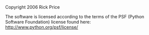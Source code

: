 Copyright 2006 Rick Price

The software is licensed according to the terms of the PSF (Python Software Foundation) license found here: http://www.python.org/psf/license/